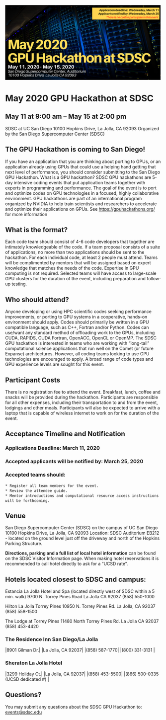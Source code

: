 <img src="./images/May2020_GPUhack-header.png" alt="SDSC GPU Hackathon" width="500px" />

# May 2020 GPU Hackathon at SDSC
## May 11 at 9:00 am – May 15 at 2:00 pm
SDSC at UC San Diego
10100 Hopkins Drive, La Jolla, CA 92093
Organized by the San Diego Supercomputer Center (SDSC)

## The GPU Hackathon is coming to San Diego!
If you have an application that you are thinking about porting to GPUs, or an application already using GPUs that could use a helping hand getting that next level of performance, you should consider submitting to the San Diego GPU Hackathon.
What is a GPU hackathon?
SDSC GPU hackathons are 5-day intensive coding events that put application teams together with experts in programming and performance. The goal of the event is to port and optimize codes on GPU technologies in a focused, highly collaborative environment. GPU hackathons are part of an international program organized by NVIDIA to help train scientists and researchers to accelerate and optimize their applications on GPUs. See https://gpuhackathons.org/ for more information

## What is the format?
Each code team should consist of 4-6 code developers that together are intimately knowledgeable of the code. If a team proposal consists of a suite of applications, no more than two applications should be sent to the hackathon. For each individual code, at least 2 people must attend. Teams will be complimented by mentors that will be assigned based on expert knowledge that matches the needs of the code. Expertise in GPU computing is not required.
Selected teams will have access to large-scale GPU clusters for the duration of the event, including preparation and follow-up testing. 

## Who should attend?
Anyone developing or using HPC scientific codes seeking performance improvements, or porting to GPU systems in a cooperative, hands-on environment should apply. Codes should primarily be written in a GPU compatible language, such as C++, Fortran and/or Python. Codes can use/want any standard method of offloading work to the GPUs, including CUDA, RAPIDS, CUDA Fortran, OpenACC, OpenCL or OpenMP.
The SDSC GPU hackathon is interested in teams who are working with “long-tail” computational science applications that run well on the Comet (or future Expanse) architectures. However, all coding teams looking to use GPU technologies are encouraged to apply. A broad range of code types and GPU experience levels are sought for this event.

## Participant Costs
There is no registration fee to attend the event. Breakfast, lunch, coffee and snacks will be provided during the hackathon. Participants are responsible for all other expenses, including their transportation to and from the event, lodgings and other meals. Participants will also be expected to arrive with a laptop that is capable of wireless internet to work on for the duration of the event.

## Acceptance Timeline and Notification

### Applications Deadline: March 11, 2020 
### Accepted applicants will be notified by: March 25, 2020
### Accepted teams should:
    * Register all team members for the event.
    * Review the attendee guide.
    * Mentor introductions and computational resource access instructions will be forthcoming.

## Venue
San Diego Supercomputer Center (SDSC) on the campus of UC San Diego
10100 Hopkins Drive, La Jolla, CA 92093
Location: SDSC Auditorium EB212 - located on the ground level just off the driveway and north of the Hopkins Parking Structure.

__Directions, parking and a full list of local hotel information__ can be found on the SDSC Visitor Information page.  When making hotel reservations it is recommended to call hotel directly to ask for a “UCSD rate”.  

## Hotels located closest to SDSC and campus:

Estancia La Jolla Hotel and Spa (located directly west of SDSC within a 5 min. walk)
9700 N. Torrey Pines Road
La Jolla CA 92037
(858) 550-1000 	

Hilton La Jolla Torrey Pines
10950 N. Torrey Pines Rd.
La Jolla, CA 92037
(858) 558-1500 	

The Lodge at Torrey Pines
11480 North Torrey Pines Rd.
La Jolla CA 92037
(858) 453-4420 	

### The Residence Inn San Diego/La Jolla
|8901 Gilman Dr.|
|La Jolla, CA 92037|
|(858) 587-1770|
|(800) 331-3131 |

### Sheraton La Jolla Hotel
|3299 Holiday Ct.|
|La Jolla, CA 92037|
|(858) 453-5500|
|(866) 500-0335 (UCSD dedicated #) |

## Questions?
You may submit any questions about the SDSC GPU Hackathon to: events@sdsc.edu



